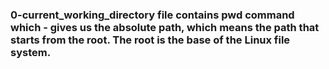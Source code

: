### 0-current_working_directory file contains pwd command which - gives us the absolute path, which means the path that starts from the root. The root is the base of the Linux file system.